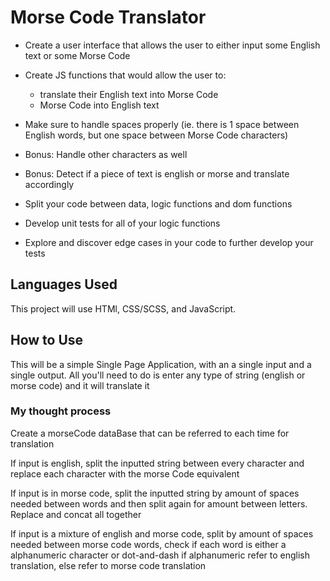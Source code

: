 # Morse Code Translator

-   Create a user interface that allows the user to either input some English text or some Morse Code
-   Create JS functions that would allow the user to:

    -   translate their English text into Morse Code
    -   Morse Code into English text

-   Make sure to handle spaces properly (ie. there is 1 space between English words, but one space between Morse Code characters)

-   Bonus: Handle other characters as well
-   Bonus: Detect if a piece of text is english or morse and translate accordingly

-   Split your code between data, logic functions and dom functions
-   Develop unit tests for all of your logic functions
-   Explore and discover edge cases in your code to further develop your tests

## Languages Used

This project will use HTMl, CSS/SCSS, and JavaScript.

## How to Use

This will be a simple Single Page Application, with an a single input and a single output.
All you'll need to do is enter any type of string (english or morse code) and it will translate it

### My thought process

Create a morseCode dataBase that can be referred to each time for translation

If input is english, split the inputted string between every character and replace each character with the morse Code equivalent

If input is in morse code, split the inputted string by amount of spaces needed between words and then split again for amount between letters. Replace and concat all together

If input is a mixture of english and morse code, split by amount of spaces needed between morse code words, check if each word is either a alphanumeric character or dot-and-dash if alphanumeric refer to english translation, else refer to morse code translation
